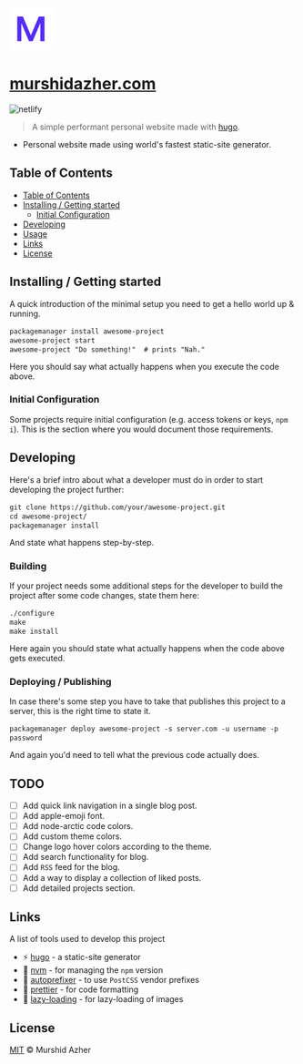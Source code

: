 <img src="https://raw.githubusercontent.com/murshidazher/murshid/master/themes/murshid-starter/static/img/favicon-lg.png" width="75px">

# [murshidazher.com](https://www.murshidazher.com)

![netlify](https://img.shields.io/netlify/5bb22eef-8559-4079-be63-e42c63f63770?style=flat-square)

> A simple performant personal website made with [hugo](https://gohugo.io/).

- Personal website made using world's fastest static-site generator.

## Table of Contents
- [Table of Contents](#table-of-contents)
- [Installing / Getting started](#installing--getting-started)
  - [Initial Configuration](#initial-configuration)
- [Developing](#developing)
- [Usage](#usage)
- [Links](#links)
- [License](#license)
  
## Installing / Getting started

A quick introduction of the minimal setup you need to get a hello world up &
running.

```shell
packagemanager install awesome-project
awesome-project start
awesome-project "Do something!"  # prints "Nah."
```

Here you should say what actually happens when you execute the code above.

### Initial Configuration

Some projects require initial configuration (e.g. access tokens or keys, `npm i`).
This is the section where you would document those requirements.

## Developing

Here's a brief intro about what a developer must do in order to start developing
the project further:

```shell
git clone https://github.com/your/awesome-project.git
cd awesome-project/
packagemanager install
```

And state what happens step-by-step.

### Building

If your project needs some additional steps for the developer to build the
project after some code changes, state them here:

```shell
./configure
make
make install
```

Here again you should state what actually happens when the code above gets
executed.

### Deploying / Publishing

In case there's some step you have to take that publishes this project to a
server, this is the right time to state it.

```shell
packagemanager deploy awesome-project -s server.com -u username -p password
```

And again you'd need to tell what the previous code actually does.

## TODO

- [ ] Add quick link navigation in a single blog post.
- [ ] Add apple-emoji font.
- [ ] Add node-arctic code colors. 
- [ ] Add custom theme colors.
- [ ] Change logo hover colors according to the theme.
- [ ] Add search functionality for blog.
- [ ] Add `RSS` feed for the blog.
- [ ] Add a way to display a collection of liked posts.
- [ ] Add detailed projects section.

## Links

A list of tools used to develop this project

- :zap: [hugo](https://gohugo.io/) - a static-site generator
- :athletic_shoe: [nvm](https://github.com/nvm-sh/nvm#installation-and-update) - for managing the `npm` version
- :baby_bottle: [autoprefixer](https://github.com/postcss/autoprefixer) - to use `PostCSS` vendor prefixes
- :burrito: [prettier](https://prettier.io/) - for code formatting
- :cactus: [lazy-loading](https://github.com/aFarkas/lazysizes) - for lazy-loading of images

## License

[MIT](https://github.com/murshidazher/murshid/blob/master/LICENSE) © Murshid Azher
